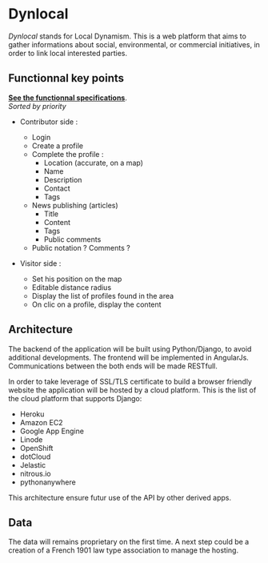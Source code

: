 # Dynlocal
*Dynlocal* stands for Local Dynamism.
This is a web platform that aims to gather informations about social, environmental, or commercial initiatives, in order to link local interested parties. 

## Functionnal key points
[**See the functionnal specifications**](https://github.com/tpape/Dynlocal/wiki#specifications).   
*Sorted by priority*

- Contributor side : 
	- Login
	- Create a profile
	- Complete the profile : 
		- Location (accurate, on a map)
		- Name
		- Description
		- Contact
		- Tags
	- News publishing (articles)
		- Title 
		- Content
		- Tags
		- Public comments
	- Public notation ? Comments ? 

- Visitor side :
	- Set his position on the map
	- Editable distance radius	
	- Display the list of profiles found in the area
	- On clic on a profile, display the content

## Architecture

The backend of the application will be built using Python/Django, to avoid additional developments.
The frontend will be implemented in AngularJs. Communications between the both ends will be made RESTfull. 

In order to take leverage of SSL/TLS certificate to build a browser friendly website the application will be hosted by a cloud platform.
This is the list of the cloud platform that supports Django:
- Heroku
- Amazon EC2
- Google App Engine
- Linode
- OpenShift
- dotCloud
- Jelastic
- nitrous.io
- pythonanywhere

This architecture ensure futur use of the API by other derived apps. 

## Data

The data will remains proprietary on the first time.
A next step could be a creation of a French 1901 law type association to manage the hosting.
